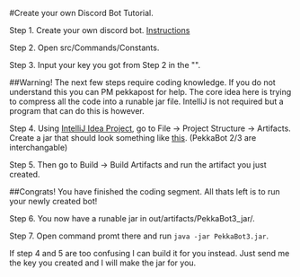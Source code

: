 #Create your own Discord Bot Tutorial.

Step 1. Create your own discord bot. [Instructions](https://github.com/reactiflux/discord-irc/wiki/Creating-a-discord-bot-&-getting-a-token)

Step 2. Open src/Commands/Constants.

Step 3. Input your key you got from Step 2 in the "".

##Warning! The next few steps require coding knowledge. If you do not understand this you can PM pekkapost for help. The core idea here is trying to compress all the code into a runable jar file. IntelliJ is not required but a program that can do this is however.

Step 4. Using [IntelliJ Idea Project](https://www.jetbrains.com/idea/download/#section=windows), go to File -> Project Structure -> Artifacts. Create a jar that should look something like [this](https://imgur.com/hch2mSu). (PekkaBot 2/3 are interchangable)

Step 5. Then go to Build -> Build Artifacts and run the artifact you just created.

##Congrats! You have finished the coding segment. All thats left is to run your newly created bot!

Step 6. You now have a runable jar in out/artifacts/PekkaBot3_jar/.

Step 7. Open command promt there and run `java -jar PekkaBot3.jar`.

If step 4 and 5 are too confusing I can build it for you instead. Just send me the key you created and I will make the jar for you.